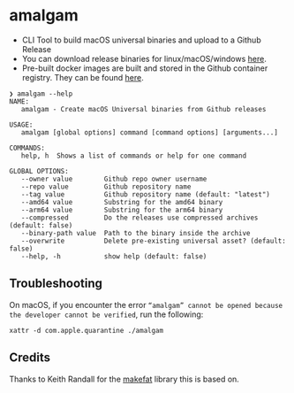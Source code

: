 # amalgam

* CLI Tool to build macOS universal binaries and upload to a Github Release
* You can download release binaries for linux/macOS/windows [here](https://github.com/manojkarthick/amalgam/releases).
* Pre-built docker images are built and stored in the Github container registry. They can be found [here](https://github.com/manojkarthick/amalgam/pkgs/container/amalgam).

```shell
❯ amalgam --help
NAME:
   amalgam - Create macOS Universal binaries from Github releases

USAGE:
   amalgam [global options] command [command options] [arguments...]

COMMANDS:
   help, h  Shows a list of commands or help for one command

GLOBAL OPTIONS:
   --owner value        Github repo owner username
   --repo value         Github repository name
   --tag value          Github repository name (default: "latest")
   --amd64 value        Substring for the amd64 binary
   --arm64 value        Substring for the arm64 binary
   --compressed         Do the releases use compressed archives (default: false)
   --binary-path value  Path to the binary inside the archive
   --overwrite          Delete pre-existing universal asset? (default: false)
   --help, -h           show help (default: false)
```

## Troubleshooting

On macOS, if you encounter the error `“amalgam” cannot be opened because the developer cannot be verified`, run the following:

```shell
xattr -d com.apple.quarantine ./amalgam
```

## Credits

Thanks to Keith Randall for the [makefat](https://github.com/randall77/makefat) library this is based on.
